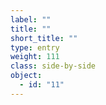 ```yaml
---
label: ""
title: ""
short_title: ""
type: entry
weight: 111
class: side-by-side
object:
  - id: "11"
---
```

